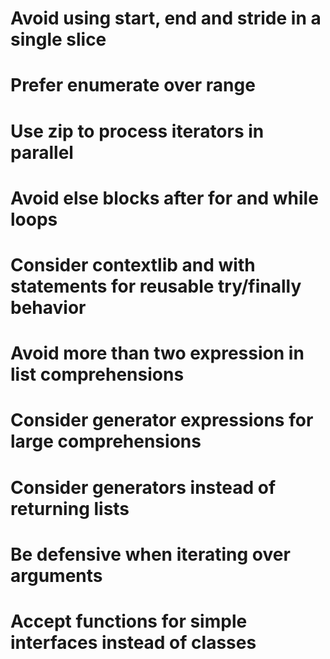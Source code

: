 # Avoid using start, end and stride in a single slice
# Prefer enumerate over range
# Use zip to process iterators in parallel
# Avoid else blocks after for and while loops
# Consider contextlib and with statements for reusable try/finally behavior
# Avoid more than two expression in list comprehensions
# Consider generator expressions for large comprehensions
# Consider generators instead of returning lists
# Be defensive when iterating over arguments
# Accept functions for simple interfaces instead of classes



